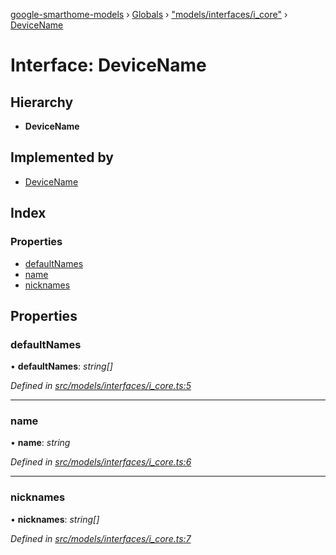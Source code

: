 [google-smarthome-models](../README.md) › [Globals](../globals.md) › ["models/interfaces/i_core"](../modules/_models_interfaces_i_core_.md) › [DeviceName](_models_interfaces_i_core_.devicename.md)

# Interface: DeviceName

## Hierarchy

* **DeviceName**

## Implemented by

* [DeviceName](../classes/_models_core_.devicename.md)

## Index

### Properties

* [defaultNames](_models_interfaces_i_core_.devicename.md#defaultnames)
* [name](_models_interfaces_i_core_.devicename.md#name)
* [nicknames](_models_interfaces_i_core_.devicename.md#nicknames)

## Properties

###  defaultNames

• **defaultNames**: *string[]*

*Defined in [src/models/interfaces/i_core.ts:5](https://github.com/galactic1969/google-smarthome-models/blob/633871f/src/models/interfaces/i_core.ts#L5)*

___

###  name

• **name**: *string*

*Defined in [src/models/interfaces/i_core.ts:6](https://github.com/galactic1969/google-smarthome-models/blob/633871f/src/models/interfaces/i_core.ts#L6)*

___

###  nicknames

• **nicknames**: *string[]*

*Defined in [src/models/interfaces/i_core.ts:7](https://github.com/galactic1969/google-smarthome-models/blob/633871f/src/models/interfaces/i_core.ts#L7)*
